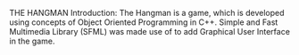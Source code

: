 THE HANGMAN
Introduction:
The Hangman is a game, which is developed using concepts of Object Oriented Programming in C++. Simple and Fast Multimedia Library (SFML) was made use of to add Graphical User Interface in the game. 
